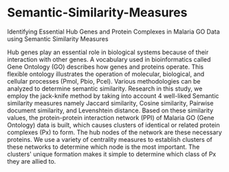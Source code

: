 # Semantic-Similarity-Measures
Identifying Essential Hub Genes and Protein Complexes in Malaria GO Data using Semantic Similarity Measures

Hub genes play an essential role in biological systems because of their interaction with other genes. A vocabulary used in bioinformatics called Gene Ontology (GO) describes how genes and proteins operate. This flexible ontology illustrates the operation of molecular, biological, and cellular processes (Pmol, Pbio, Pcel). Various methodologies can be analyzed to determine semantic similarity. Research in this study, we employ the jack-knife method by taking into account 4 well-liked Semantic similarity measures namely Jaccard similarity, Cosine similarity, Pairwise document similarity, and Levenshtein distance. Based on these similarity values, the protein-protein interaction network (PPI) of Malaria GO (Gene Ontology) data is built, which causes clusters of identical or related protein complexes (Px) to form. The hub nodes of the network are these necessary proteins. We use a variety of centrality measures to establish clusters of these networks to determine which node is the most important. The clusters' unique formation makes it simple to determine which class of Px they are allied to.
